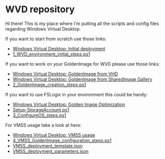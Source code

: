 # WVD repository
Hi there!
This is my place where I'm putting all the scripts and config files regarding Windows Virtual Desktop.

If you want to start from scratch use those links:
- [Windows Virtual Desktop: Initial deployment](https://www.azureblog.pl/2020/09/19/windows-virtual-desktop-deployment-1-5/)
- [1_WVD_environment_initial_steps.ps1](https://github.com/przybylskirobert/WVD/blob/master/1_WVD_environment_initial_steps.ps1) 

If you want to work on your GoldenImage for WVD please use those links:
- [Windows Virtual Desktop: GoldenImage from VHD
](https://www.azureblog.pl/2020/10/07/windows-virtual-desktop-deployment-2-5/) 
- [Windows Virtual Desktop: GoldenImage from SharedImage Gallery
](https://www.azureblog.pl/2020/10/09/windows-virtual-desktop-deployment-3-5/)
- [2_GoldenImage_creation_steps.ps1](https://github.com/przybylskirobert/WVD/blob/master/2_GoldenImage_creation_steps.ps1) 

If you want to use FSLogix in your environment this could be handy: 
- [Windows Virtual Desktop: Golden Image Optimization
](https://www.azureblog.pl/2020/11/15/windows-virtual-desktop-deployment-4-5/)
- [Setup-StorageAccount.ps1](https://github.com/przybylskirobert/WVD/blob/master/Setup-StorageAccount.ps1)
- [3_ConfigureOS_steps.ps1](https://github.com/przybylskirobert/WVD/blob/master/3_ConfigureOS_steps.ps1)

For VMSS usage take a look at here:
- [Windows Virtual Desktop: VMSS usage
](https://www.azureblog.pl/2020/12/17/windows-virtual-desktop-deployment-5-5/)
- [4_VMSS_GoldenImage_configuration_steps.ps1](https://github.com/przybylskirobert/WVD/blob/master/4_VMSS_GoldenImage_configuration_steps.ps1)
- [VMSS_deployment_template.json](https://github.com/przybylskirobert/WVD/blob/master/VMSS_deployment_template.json)
- [VMSS_deployment_parameters.json](https://github.com/przybylskirobert/WVD/blob/master/VMSS_deployment_parameters.json)
